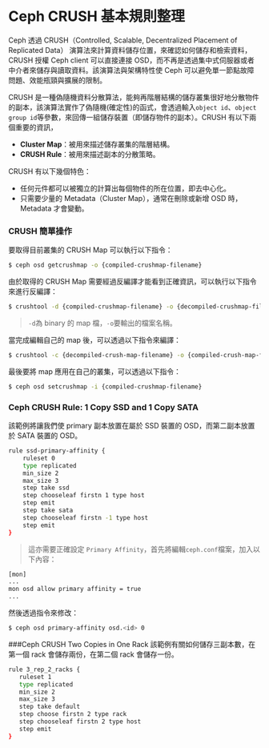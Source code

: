 # Ceph CRUSH 基本規則整理
Ceph 透過 CRUSH（Controlled, Scalable, Decentralized Placement of Replicated Data） 演算法來計算資料儲存位置，來確認如何儲存和檢索資料，CRUSH 授權 Ceph client 可以直接連接 OSD，而不再是透過集中式伺服器或者中介者來儲存與讀取資料。該演算法與架構特性使 Ceph 可以避免單一節點故障問題、效能瓶頸與擴展的限制。

CRUSH 是一種偽隨機資料分散算法，能夠再階層結構的儲存叢集很好地分散物件的副本，該演算法實作了偽隨機(確定性)的函式，會透過輸入```o​​bject id```、```object group id```等參數，來回傳一組儲存裝置（即儲存物件的副本）。CRUSH 有以下兩個重要的資訊，
* **Cluster Map**：被用來描述儲存叢集的階層結構。
* **CRUSH Rule**：被用來描述副本的分散策略。

CRUSH 有以下幾個特色：
* 任何元件都可以被獨立的計算出每個物件的所在位置，即去中心化。
* 只需要少量的 Metadata（Cluster Map），通常在刪除或新增 OSD 時，Metadata 才會變動。

### CRUSH 簡單操作
要取得目前叢集的 CRUSH Map 可以執行以下指令：
```sh
$ ceph osd getcrushmap -o {compiled-crushmap-filename}
```

由於取得的 CRUSH Map 需要經過反編譯才能看到正確資訊，可以執行以下指令來進行反編譯：
```sh
$ crushtool -d {compiled-crushmap-filename} -o {decompiled-crushmap-filename}
```
> ```-d```為 binary 的 map 檔，```-o```要輸出的檔案名稱。

當完成編輯自己的 map 後，可以透過以下指令來編譯：
```sh
$ crushtool -c {decompiled-crush-map-filename} -o {compiled-crush-map-filename}
```

最後要將 map 應用在自己的叢集，可以透過以下指令：
```sh
$ ceph osd setcrushmap -i {compiled-crushmap-filename}
```

### Ceph CRUSH Rule: 1 Copy SSD and 1 Copy SATA
該範例將讓我們使 primary 副本放置在屬於 SSD 裝置的 OSD，而第二副本放置於 SATA 裝置的 OSD。
```sh
rule ssd-primary-affinity {
    ruleset 0
    type replicated
    min_size 2
    max_size 3
    step take ssd
    step chooseleaf firstn 1 type host
    step emit
    step take sata
    step chooseleaf firstn -1 type host
    step emit
}
```
> 這亦需要正確設定 ```Primary Affinity```，首先將編輯```ceph.conf```檔案，加入以下內容：
```sh
[mon]
...
mon osd allow primary affinity = true
...
```
然後透過指令來修改：
```sh
$ ceph osd primary-affinity osd.<id> 0
```

###Ceph CRUSH Two Copies in One Rack
該範例有關如何儲存三副本數，在第一個 rack 會儲存兩份，在第二個 rack 會儲存一份。
```sh
rule 3_rep_2_racks {
   ruleset 1
   type replicated
   min_size 2
   max_size 3
   step take default
   step choose firstn 2 type rack
   step chooseleaf firstn 2 type host
   step emit
}
```
